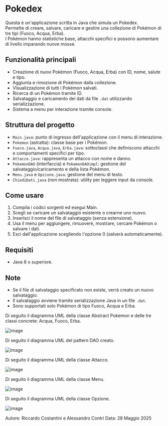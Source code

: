 # Pokedex
Questa è un'applicazione scritta in Java che simula un Pokedex.  
Permette di creare, salvare, caricare e gestire una collezione di Pokémon di tre tipi (Fuoco, Acqua, Erba).  
I Pokémon hanno statistiche base, attacchi specifici e possono aumentare di livello imparando nuove mosse.

## Funzionalità principali
- Creazione di nuovi Pokémon (Fuoco, Acqua, Erba) con ID, nome, salute e tipo.
- Aggiunta e rimozione di Pokémon dalla collezione.
- Visualizzazione di tutti i Pokémon salvati.
- Ricerca di un Pokémon tramite ID.
- Salvataggio e caricamento dei dati da file `.dat` utilizzando serializzazione.
- Sistema a menu per interazione tramite console.

## Struttura del progetto
- `Main.java`: punto di ingresso dell'applicazione con il menu di interazione.
- `Pokemon` (astratta): classe base per i Pokémon.
- `Fuoco.java`, `Acqua.java`, `Erba.java`: sottoclassi che definiscono attacchi e comportamenti specifici per tipo.
- `Attacco.java`: rappresenta un attacco con nome e danno.
- `PokemonDAO` (interfaccia) e `PokemonDAOimpl`: gestione del salvataggio/caricamento e della lista Pokémon.
- `Menu.java` e `Opzione.java`: gestione del menu di testo.
- `ChiediDati.java` (non mostrata): utility per leggere input da console.

## Come usare
1. Compila i codici sorgenti ed esegui Main.
2. Scegli se caricare un salvataggio esistente o crearne uno nuovo.
3. Inserisci il nome del file di salvataggio (senza estensione).
4. Usa il menu per aggiungere, rimuovere, mostrare, cercare Pokémon o salvare i dati.
5. Esci dall'applicazione scegliendo l'opzione 0 (salverà automaticamente).

## Requisiti
- Java 8 o superiore.

## Note
- Se il file di salvataggio specificato non esiste, verrà creato un nuovo salvataggio.
- Il salvataggio avviene tramite serializzazione Java in un file `.dat`.
- Sono supportati solo Pokémon di tipo Fuoco, Acqua e Erba.


Di seguito il diagramma UML della classe Abstract Pokemon e delle tre classi concrete: Acqua, Fuoco, Erba.

![image](https://github.com/user-attachments/assets/440cc382-f5a0-4c30-8a11-ad01b0ad42cd)

Di seguito il diagramma UML del pattern DAO creato.

![image](https://github.com/user-attachments/assets/995da578-53b9-4a68-a88b-21f30e9ebd17)

Di seguito il diagramma UML della classe Attacco.

![image](https://github.com/user-attachments/assets/cbdfea78-e74b-43ae-98df-5927dcc534d8)

Di seguito il diagramma UML della classe Menu.

![image](https://github.com/user-attachments/assets/a7ef2fb3-669c-4d09-b636-be088d3eb747)

Di seguito il diagramma UML della classe Opzione.

![image](https://github.com/user-attachments/assets/8c8b0027-ba7b-4f37-b126-04bf17c0ea52)


Autore: Riccardo Costantini e Alessandro Contri
Data: 28 Maggio 2025 
